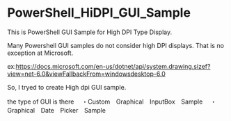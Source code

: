 # PowerShell_HiDPI_GUI_Sample

This is PowerShell GUI Sample for High DPI Type Display.

Many Powershell GUI samples do not consider high DPI displays.
That is no exception at Microsoft.

ex:https://docs.microsoft.com/en-us/dotnet/api/system.drawing.sizef?view=net-6.0&viewFallbackFrom=windowsdesktop-6.0

So, I tryed to create High dpi GUI sample.

the type of GUI is there 
　・Custom　Graphical　InputBox　Sample
　・Graphical　Date　Picker　Sample

